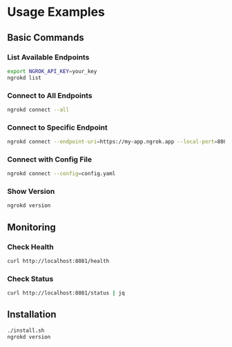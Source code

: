 # Usage Examples

## Basic Commands

### List Available Endpoints
```bash
export NGROK_API_KEY=your_key
ngrokd list
```

### Connect to All Endpoints
```bash
ngrokd connect --all
```

### Connect to Specific Endpoint
```bash
ngrokd connect --endpoint-uri=https://my-app.ngrok.app --local-port=8080
```

### Connect with Config File
```bash
ngrokd connect --config=config.yaml
```

### Show Version
```bash
ngrokd version
```

## Monitoring

### Check Health
```bash
curl http://localhost:8081/health
```

### Check Status
```bash
curl http://localhost:8081/status | jq
```

## Installation

```bash
./install.sh
ngrokd version
```
